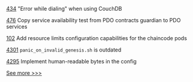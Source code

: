 
[434](https://github.com/hyperledger-labs/fablo/issues/434) "Error while dialing" when using CouchDB

[476](https://github.com/hyperledger-labs/private-data-objects/issues/476) Copy service availability test from PDO contracts guardian to PDO services

[102](https://github.com/hyperledger-labs/fabric-builder-k8s/issues/102) Add resource limits configuration capabilities for the chaincode pods

[4301](https://github.com/hyperledger/iroha/issues/4301) `panic_on_invalid_genesis.sh` is outdated

[4295](https://github.com/hyperledger/iroha/issues/4295) Implement human-readable bytes in the config


[See more >>>](https://start-here.hyperledger.org/issues)
